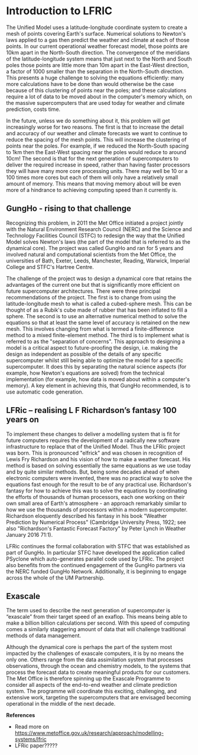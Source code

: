 # Introduction to LFRIC

The Unified Model uses a latitude-longitude coordinate system to create a mesh
of points covering Earth's surface. Numerical solutions to Newton's laws
applied to a gas then predict the weather and climate at each of those points.
In our current operational weather forecast model, those points are 10km apart
in the North-South direction. The convergence of the meridians of the
latitude-longitude system means that just next to the North and South poles
those points are little more than 10m apart in the East-West direction, a
factor of 1000 smaller than the separation in the North-South direction.
This presents a huge challenge to solving the equations efficiently: many
more calculations have to be done than would otherwise be the case because of
this clustering of points near the poles; and these calculations require a
lot of data to be moved about in the computer's memory which, on the massive
supercomputers that are used today for weather and climate prediction, costs time.

In the future, unless we do something about it, this problem will get increasingly
worse for two reasons. The first is that to increase the detail and accuracy of
our weather and climate forecasts we want to continue to reduce the spacing of
the mesh points. This will increase the clustering of points near the poles.
For example, if we reduced the North-South spacing to 1km then the East-West
spacing near the poles would reduce to around 10cm! The second is that for the
next generation of supercomputers to deliver the required increase in speed,
rather than having faster processors they will have many more core processing
units. There may well be 10 or a 100 times more cores but each of them will only
have a relatively small amount of memory. This means that moving memory about
will be even more of a hindrance to achieving computing speed than it currently is.

## GungHo - rising to that challenge

Recognizing this problem, in 2011 the Met Office initiated a project jointly with
the Natural Environment Research Council (NERC) and the Science and Technology
Facilities Council (STFC) to redesign the way that the Unified Model solves
Newton's laws (the part of the model that is referred to as the dynamical core).
The project was called GungHo and ran for 5 years and involved natural and
computational scientists from the Met Office, the universities of Bath, Exeter,
Leeds, Manchester, Reading, Warwick, Imperial College and STFC's Hartree Centre.

The challenge of the project was to design a dynamical core that retains the
advantages of the current one but that is significantly more efficient on
future supercomputer architectures. There were three principal recommendations
of the project. The first is to change from using the latitude-longitude mesh
to what is called a cubed-sphere mesh. This can be thought of as a Rubik's cube
made of rubber that has been inflated to fill a sphere. The second is to use an
alternative numerical method to solve the equations so that at least the same
level of accuracy is retained on the new mesh. This involves changing from what
is termed a finite-difference method to a mixed finite-element method. The third
is to implement what is referred to as the "separation of concerns". This
approach to designing a model is a critical aspect to future-proofing the design,
i.e. making the design as independent as possible of the details of any specific
supercomputer whilst still being able to optimize the model for a specific
supercomputer. It does this by separating the natural science aspects (for
example, how Newton's equations are solved) from the technical implementation
(for example, how data is moved about within a computer's memory). A key
element in achieving this, that GungHo recommended, is to use automatic
code generation.

## LFRic – realising L F Richardson’s fantasy 100 years on

To implement these changes to deliver a modelling system that is fit for future
computers requires the development of a radically new software infrastructure
to replace that of the Unified Model. Thus the LFRic project was born. This is
pronounced "elfrick" and was chosen in recognition of Lewis Fry Richardson and
his vision of how to make a weather forecast. His method is based on solving
essentially the same equations as we use today and by quite similar methods. But,
being some decades ahead of when electronic computers were invented, there was no
practical way to solve the equations fast enough for the result to be of any
practical use. Richardson's fantasy for how to achieve this was to solve the
equations by coordinating the efforts of thousands of human processors, each one
working on their own small area of Earth's atmosphere - an approach remarkably
similar to how we use the thousands of processors within a modern supercomputer.
Richardson eloquently described his fantasy in his book "Weather Prediction by
Numerical Process" (Cambridge University Press, 1922; see also "Richardson's
Fantastic Forecast Factory" by Peter Lynch in Weather January 2016 71:1).

LFRic continues the formal collaboration with STFC that was established as part
of GungHo. In particular STFC have developed the application called PSyclone
which auto-generates parallel code used by LFRic. The project also benefits
from the continued engagement of the GungHo partners via the NERC funded GungHo
Network. Additionally, it is beginning to engage across the whole of the UM
Partnership.

## Exascale

The term used to describe the next generation of supercomputer is “exascale”
from their target speed of an exaflop. This means being able to make a billion
billion calculations per second. With this speed of computing comes a similarly
staggering amount of data that will challenge traditional methods of data management.

Although the dynamical core is perhaps the part of the system most impacted by
the challenges of exascale computers, it is by no means the only one. Others
range from the data assimilation system that processes observations, through
the ocean and chemistry models, to the systems that process the forecast data
to create meaningful products for our customers. The Met Office is therefore
spinning up the Exascale Programme to consider all aspects of the end-to-end
weather and climate prediction system. The programme will coordinate this
exciting, challenging, and extensive work, targeting the supercomputers that
are envisaged becoming operational in the middle of the next decade.

**References**

- Read more on https://www.metoffice.gov.uk/research/approach/modelling-systems/lfric
- LFRic paper?????
